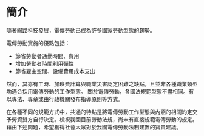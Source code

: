 # 簡介
隨著網路科技發展，電傳勞動已成為許多國家勞動型態的趨勢。

電傳勞動實施的優點包括：
+ 節省勞動者通勤時間、費用
+ 增加勞動者時間利用彈性
+ 節省雇主空間、設備費用成本支出
 
然而，其亦有工時、加班費計算與職業災害認定困難之缺點，且並非各種職業類型均適合採用電傳勞動的工作型態。
關於電傳勞動，各國法規範型態不盡相同。有以專法、專章或由行政機關發布指導原則等方式。

在各種不同的規範方式中，共通的特點是將電傳勞動工作型態與內涵的相關約定交予勞資雙方自行決定。檢視我國目前勞動法規，尚未有直接規範電傳勞動的規定。藉由下述問題，希望獲得社會大眾對於我國電傳勞動法制建置的寶貴建議。

